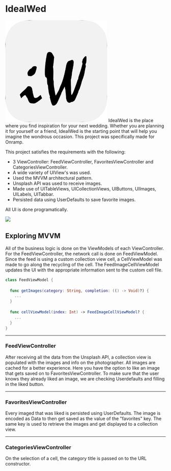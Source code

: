# IdealWed
<img src="https://github.com/edwardanchundia/idealWed/blob/master/Images/AppIcon.png" width="320" />
IdealWed is the place where you find inspiration for your next wedding. Whether you are planning it for yourself or a friend, IdealWed is the starting point that will help you imagine the wondrous occasion. This project was specifically made for Onramp.

This project satisfies the requirements with the following:
- 3 ViewController: FeedViewController, FavoritesViewController and CategoriesViewController.
- A wide variety of UIView's was used.
- Used the MVVM architectural pattern.
- Unsplash API was used to receive images.
- Made use of UITableViews, UICollectionViews, UIButtons, UIImages, UILabels, UITabbar.
- Persisted data using UserDefaults to save favorite images.

All UI is done programatically.

<img src="https://github.com/edwardanchundia/idealWed/blob/master/Images/AppDemo.gif" width="320" />

## Exploring MVVM

All of the business logic is done on the ViewModels of each ViewController. For the FeedViewController, the network call is done on FeedViewModel. Since the feed is using a custom collection view cell, a CellViewModel was made to go along the recycling of the cell. The FeedImageCellViewModel updates the UI with the appropriate information sent to the custom cell file.

```swift
class FeedViewModel {

  func getImages(category: String, completion: (() -> Void)?) {
    ...
  }

  func cellViewModel(index: Int) -> FeedImageCellViewModel? {
    ...
  }
}
```

______________________
### FeedViewController

After receiving all the data from the Unsplash API, a collection view is populated with the images and info on the photographer. All images are cached for a better experience. Here you have the option to like an image that gets saved on to FavoritesViewController. To make sure that the user knows they already liked an image, we are checking Userdefaults and filling in the liked button.

______________________
### FavoritesViewController

Every imaged that was liked is persisted using UserDefaults. The image is encoded as Data to then get saved as the value of the "favorites" key. The same key is used to retrieve the images and get displayed to a collection view.

______________________
### CategoriesViewController

On the selection of a cell, the category title is passed on to the URL constructor.
